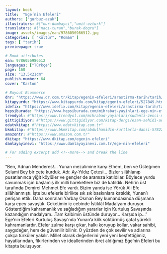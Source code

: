 ```yaml
---
layout: book
title:  "Ege’nin Efeleri"
authors: ["gurbuz-azak"]
illustrators: #["nur-dombayci","umit-ozturk"]
translators: #["naci-turan","burak-dogru"]
image: assets/images/ean/9786056986512.jpg
categories: [ "Kültür", "Roman" ]
tags: [ "tarih"]
previewpage: true

# Book attributes
ean: 9786056986512
languages: ["Türkçe"]
page: 160
size: "13,5x21cm"
publish-number: 64
cover: "Karton"

# Buyout Ecommerce
dnr: "https://www.dr.com.tr/kitap/egenin-efeleri/arastirma-tarih/tarih/turk-tarihi/urunno=0001857498001"
kitapyurdu: "https://www.kitapyurdu.com/kitap/egenin-efeleri/527849.html"
idefix: "https://www.idefix.com/kitap/egenin-efeleri/arastirma-tarih/tarih/turk-tarihi/urunno=0001857498001"
hepsiburada: "https://www.hepsiburada.com/mihrabat-yayinlari-ege-nin-efeleri-gurbuz-azak-mihrabat-yayinlari-p-HBCV00000CTIVT"
trendyol: #"https://www.trendyol.com/mihrabad-yayinlari/sudanli-zenci-musa-p-34739183"
gittigidiyor: #"https://www.gittigidiyor.com/kitap-dergi/ezan-sehidi-adnan-menderes_pdp_732728793"
odatvkitap: #"https://www.odatvkitap.com.tr"
bkmkitap: #"https://www.bkmkitap.com/abdulhamidin-kurtlarla-dansi-578226"
amazontr: #"https://www.amazon.com.tr"
dkitap: "https://www.dkitap.com/egenin-efeleri"
damlayayinevi: "https://www.damlayayinevi.com.tr/ege-nin-efeleri"

# For adding excerpt add <!--more--> and break the line
---
```

“Ben, Adnan Menderes!...
Yunan mezalimine karşı Ethem, ben ve Üsteğmen Selami Bey bir çete kurduk. Adı: Ay-Yıldız Çetesi... Bizler silâhlanıp pusatlanınca yiğit köylüler ve gençler de aramıza katıldılar.
Böylece yurdu savunmak için başlamış ilk millî hareketlere biz de katıldık. Nehrin üst tarafında Demirci Mehmet Efe vardı. Bizim yanda ise Yörük Ali Efe silâhlanmıştı. İşte bu efelerle birlikte sık sık baskınlara katıldık, Yunan’ı perişan ettik. Daha sonraları Yarbay Osman Bey kumandasında düşmana karşı epey savaştık. Ceketimin iç cebinde İstiklâl Madalyam duruyor. Gösterdiğim
kahramanlık ve sağladığım yararlar için Kurtuluş Savaşında kazandığım madalyam...Tam kalbimin üstünde duruyor... Karşıda ip...” Ege’nin Efeleri Kurtuluş Savaşı’nda Yunan’a kök söktürmüş
çatal yürekli kahramanlardır. Efeler zulme karşı çıkar, halkı koruyup kollar, vakar sahibi, saygıdeğer, hem de güvenilir bilinir. O yüzden de çok sevilir ve adlarına çokça türküler yakılır.
Millet olarak değerlerini yeni yeni keşfettiğimiz, hayatlarından, fikirlerinden ve ideallerinden ibret aldığımız Ege’nin Efeleri bu kitapta buluşuyor.
<!--more--> 